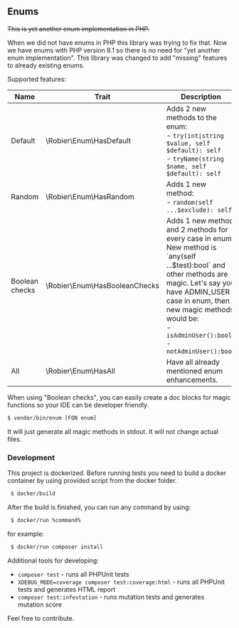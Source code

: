 Enums
-----

~~This is yet another enum implementation in PHP.~~

When we did not have enums in PHP this library was trying to fix that. Now we have enums
with PHP version 8.1 so there is no need for "yet another enum implementation". This
library was changed to add "missing" features to already existing enums.

Supported features:

| **Name**       | **Trait**                     | **Description**                                                                                                                                                                                                                                                   |
|----------------|-------------------------------|-------------------------------------------------------------------------------------------------------------------------------------------------------------------------------------------------------------------------------------------------------------------|
| Default        | \Robier\Enum\HasDefault       | Adds 2 new methods to the enum:<br>- `try(int\|string $value, self $default): self`<br>- `tryName(string $name, self $default): self`                                                                                                                             |
| Random         | \Robier\Enum\HasRandom        | Adds 1 new method:<br>- `random(self ...$exclude): self`                                                                                                                                                                                                          |
| Boolean checks | \Robier\Enum\HasBooleanChecks | Adds 1 new method and 2 methods for every case in enum.<br>New method is ´any(self ...$test):bool´ and other methods are magic. Let's say you have ADMIN_USER case in enum, then new magic methods would be:<br>- `isAdminUser():bool`<br>- `notAdminUser():bool` |
| All            | \Robier\Enum\HasAll           | Have all already mentioned enum enhancements.                                                                                                                                                                                                                     |

When using "Boolean checks", you can easily create a doc blocks for magic functions so your IDE can be
developer friendly.

```bash
$ vendor/bin/enum [FQN enum]
```
It will just generate all magic methods in stdout. It will not change actual files.

### Development

This project is dockerized. 
Before running tests you need to build a docker container by using provided script from the docker folder.

```bash
 $ docker/build
```

After the build is finished, you can run any command by using:

```bash
 $ docker/run %command%
```

for example:

```bash
 $ docker/run composer install
```

Additional tools for developing:
- `composer test` - runs all PHPUnit tests
- `XDEBUG_MODE=coverage composer test:coverage:html` - runs all PHPUnit tests and generates HTML report
- `composer test:infestation` - runs mutation tests and generates mutation score

Feel free to contribute.
